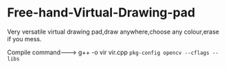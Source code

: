 # Free-hand-Virtual-Drawing-pad
Very versatile virtual drawing pad,draw anywhere,choose any colour,erase if you mess.


Compile command---> g++ -o vir vir.cpp `pkg-config opencv --cflags --libs` 
